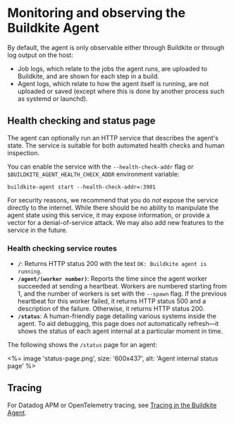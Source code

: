 # Monitoring and observing the Buildkite Agent

By default, the agent is only observable either through Buildkite or
 through log output on the host:

- Job logs, which relate to the jobs the agent runs, are uploaded to Buildkite,
 and are shown for each step in a build.
- Agent logs, which relate to how the agent itself is running, are not uploaded
 or saved (except where this is done by another process such as systemd or
 launchd).

## Health checking and status page

The agent can optionally run an HTTP service that describes the agent's state. The service is suitable for both automated health checks and human inspection.

You can enable the service with the `--health-check-addr` flag or
`$BUILDKITE_AGENT_HEALTH_CHECK_ADDR` environment variable:

```shell
buildkite-agent start --health-check-addr=:3901
```

For security reasons, we recommend that you do _not_ expose the service
directly to the internet. While there should be no ability to manipulate the
agent state using this service, it may expose information, or provide a vector
for a denial-of-service attack. We may also add new features to the service in
the future.

### Health checking service routes

- **`/`**: Returns HTTP status 200 with the text `OK: Buildkite agent is
  running`.
- **`/agent/(worker number)`**: Reports the time since the agent worker
  succeeded at sending a heartbeat. Workers are numbered starting from 1,
  and the number of workers is set with the `--spawn` flag. If the previous
  heartbeat for this worker failed, it returns HTTP status 500 and a description
  of the failure. Otherwise, it returns HTTP status 200.
- **`/status`**: A human-friendly page detailing various systems inside the
  agent. To aid debugging, this page does *not* automatically refresh—it shows
  the status of each agent internal at a particular moment in time.

The following shows the `/status` page for an agent:

<%= image 'status-page.png', size: '600x437', alt: 'Agent internal status page' %>

## Tracing

For Datadog APM or OpenTelemetry tracing, see [Tracing in the Buildkite Agent](/docs/agent/v3/tracing).
